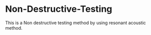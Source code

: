 # Non-Destructive-Testing

This is a Non destructive testing method by using resonant acoustic method.

